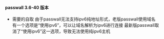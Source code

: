 #### passwall 3.6-40 版本
- 需要的自取
由于passwall无法支持ipv6纯地址形式，老版passwall使用域名有一个选项是“使用ipv6”，可以让域名解析为ipv6进行连接 最新版passwall取消了“使用ipv6”这一选项，导致无法使用纯ipv6主机
